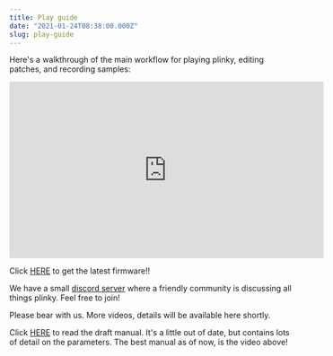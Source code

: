 ```yaml
---
title: Play guide
date: "2021-01-24T08:38:00.000Z"
slug: play-guide
---
```


Here's a walkthrough of the main workflow for playing plinky, editing patches, and recording samples:

<iframe width="560" height="315" src="https://www.youtube.com/embed/us__mX0_Aqk" frameborder="0" allow="accelerometer; autoplay; clipboard-write; encrypted-media; gyroscope; picture-in-picture" allowfullscreen></iframe>

Click [HERE](/firmware) to get the latest firmware!!

We have a small [discord server](https://discord.gg/Zf6chA9jAz) where a friendly community is discussing all things plinky. Feel free to join!

Please bear with us. More videos, details will be available here shortly.

Click [HERE](/plinky_manual.pdf) to read the draft manual. It's a little out of date, but contains lots of detail on the parameters. The best manual as of now, is the video above!
